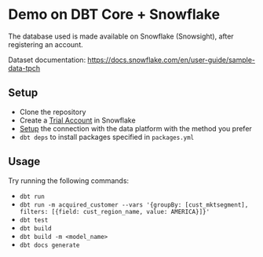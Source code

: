 # Demo on DBT Core + Snowflake

The database used is made available on Snowflake (Snowsight), after registering an account.

Dataset documentation: https://docs.snowflake.com/en/user-guide/sample-data-tpch

## Setup
* Clone the repository
* Create a [Trial Account](https://signup.snowflake.com/) in Snowflake
* [Setup](https://docs.getdbt.com/docs/core/connect-data-platform/snowflake-setup) the connection with the data platform
  with the method you prefer
* `dbt deps` to install packages specified in `packages.yml`

## Usage

Try running the following commands:
- `dbt run`
- `dbt run -m acquired_customer --vars '{groupBy: [cust_mktsegment], filters: [{field: cust_region_name, value: AMERICA}]}'`
- `dbt test`
- `dbt build`
- `dbt build -m <model_name>`
- `dbt docs generate`